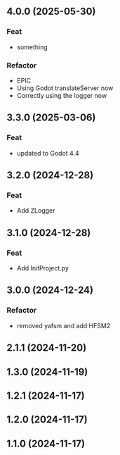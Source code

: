 ## 4.0.0 (2025-05-30)

### Feat

- something

### Refactor

- EPIC
- Using Godot translateServer now
- Correctly using the logger now

## 3.3.0 (2025-03-06)

### Feat

- updated to Godot 4.4

## 3.2.0 (2024-12-28)

### Feat

- Add ZLogger

## 3.1.0 (2024-12-28)

### Feat

- Add InitProject.py

## 3.0.0 (2024-12-24)

### Refactor

- removed yafsm and add HFSM2

## 2.1.1 (2024-11-20)

## 1.3.0 (2024-11-19)

## 1.2.1 (2024-11-17)

## 1.2.0 (2024-11-17)

## 1.1.0 (2024-11-17)
